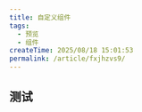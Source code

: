 ```yaml
---
title: 自定义组件
tags:
  - 预览
  - 组件
createTime: 2025/08/18 15:01:53
permalink: /article/fxjhzvs9/
---
```


<CustomComponent />

## 测试
